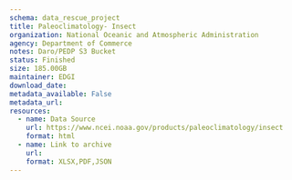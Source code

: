 ```yaml
---
schema: data_rescue_project 
title: Paleoclimatology- Insect
organization: National Oceanic and Atmospheric Administration
agency: Department of Commerce
notes: Daro/PEDP S3 Bucket
status: Finished
size: 185.00GB
maintainer: EDGI
download_date: 
metadata_available: False
metadata_url: 
resources:
  - name: Data Source
    url: https://www.ncei.noaa.gov/products/paleoclimatology/insect
    format: html
  - name: Link to archive
    url: 
    format: XLSX,PDF,JSON
---
```

